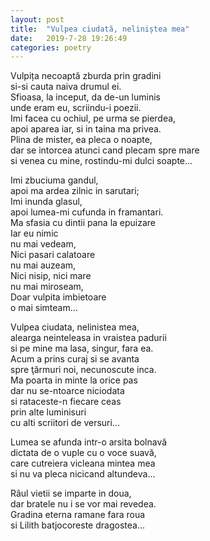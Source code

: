 ```yaml
---
layout: post
title:  "Vulpea ciudată, neliniștea mea"
date:   2019-7-28 19:26:49
categories: poetry
---
```


Vulpița necoaptă zburda prin gradini <br />
si-si cauta naiva drumul ei. <br />
Sfioasa, la inceput, da de-un luminis <br />
unde eram eu, scriindu-i poezii. <br />
Imi facea cu ochiul, pe urma se pierdea, <br />
apoi aparea iar, si in taina ma privea. <br />
Plina de mister, ea pleca o noapte, <br />
dar se intorcea atunci cand plecam spre mare <br />
si venea cu mine, rostindu-mi dulci soapte... <br />

Imi zbuciuma gandul, <br />
apoi ma ardea zilnic in sarutari; <br />
Imi inunda glasul, <br />
apoi lumea-mi cufunda in framantari. <br />
Ma sfasia cu dintii pana la epuizare <br />
Iar eu nimic <br />
nu mai vedeam, <br />
Nici pasari calatoare <br />
nu mai auzeam, <br />
Nici nisip, nici mare <br />
nu mai miroseam, <br />
Doar vulpita imbietoare <br />
o mai simteam... <br />

Vulpea ciudata, nelinistea mea, <br />
alearga neinteleasa in vraistea padurii <br />
si pe mine ma lasa, singur, fara ea. <br />
Acum a prins curaj si se avanta <br />
spre ţărmuri noi, necunoscute inca. <br />
Ma poarta in minte la orice pas <br />
dar nu se-ntoarce niciodata <br />
si rataceste-n fiecare ceas <br />
prin alte luminisuri <br />
cu alti scriitori de versuri... <br />

Lumea se afunda intr-o arsita bolnavă <br />
dictata de o vuple cu o voce suavă, <br />
care cutreiera vicleana mintea mea <br />
si nu va pleca nicicand altundeva... <br />

Râul vietii se imparte in doua, <br />
dar bratele nu i se vor mai revedea. <br />
Gradina eterna ramane fara roua <br />
si Lilith batjocoreste dragostea...



